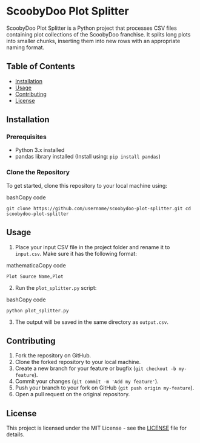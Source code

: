 
# ScoobyDoo Plot Splitter

ScoobyDoo Plot Splitter is a Python project that processes CSV files containing plot collections of the ScoobyDoo franchise. It splits long plots into smaller chunks, inserting them into new rows with an appropriate naming format.

## Table of Contents

-   [Installation](https://chat.openai.com/?model=gpt-4#installation)
-   [Usage](https://chat.openai.com/?model=gpt-4#usage)
-   [Contributing](https://chat.openai.com/?model=gpt-4#contributing)
-   [License](https://chat.openai.com/?model=gpt-4#license)

## Installation

### Prerequisites

-   Python 3.x installed
-   pandas library installed (Install using: `pip install pandas`)

### Clone the Repository

To get started, clone this repository to your local machine using:

bashCopy code

`git clone https://github.com/username/scoobydoo-plot-splitter.git
cd scoobydoo-plot-splitter` 

## Usage

1.  Place your input CSV file in the project folder and rename it to `input.csv`. Make sure it has the following format:

mathematicaCopy code

`Plot Source Name,Plot` 

2.  Run the `plot_splitter.py` script:

bashCopy code

`python plot_splitter.py` 

3.  The output will be saved in the same directory as `output.csv`.

## Contributing

1.  Fork the repository on GitHub.
2.  Clone the forked repository to your local machine.
3.  Create a new branch for your feature or bugfix (`git checkout -b my-feature`).
4.  Commit your changes (`git commit -m 'Add my feature'`).
5.  Push your branch to your fork on GitHub (`git push origin my-feature`).
6.  Open a pull request on the original repository.

## License

This project is licensed under the MIT License - see the [LICENSE](https://chat.openai.com/LICENSE) file for details.
